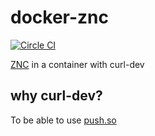 # docker-znc

[![Circle CI](https://circleci.com/gh/eyenx/docker-znc.svg?style=svg)](https://circleci.com/gh/eyenx/docker-znc)


[ZNC](https://znc.in) in a container with curl-dev

## why curl-dev?

To be able to use [push.so](https://github.com/jreese/znc-push)

